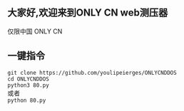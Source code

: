 大家好,欢迎来到ONLY CN web测压器
--------
仅限中国
ONLY CN

一键指令
------
`git clone https://github.com/youlipeierges/ONLYCNDDOS`  
`cd ONLYCNDDOS`  
`python3 80.py`  
或者  
`python 80.py`  
